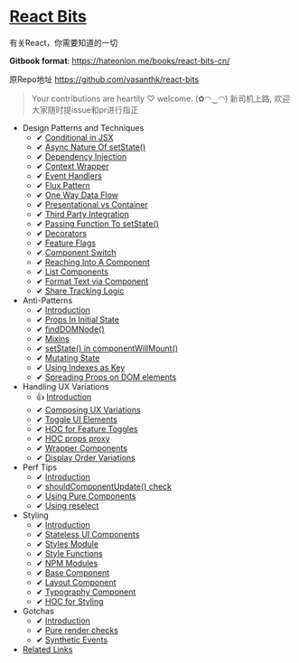 # [React Bits](https://vasanthk.gitbooks.io/react-bits)

有关React，你需要知道的一切

**Gitbook format**: https://hateonion.me/books/react-bits-cn/

原Repo地址 https://github.com/vasanthk/react-bits

> Your contributions are heartily ♡ welcome. (✿◠‿◠)
> 新司机上路, 欢迎大家随时提issue和pr进行指正

- Design Patterns and Techniques
  - ✔ ️[Conditional in JSX](./patterns/18.conditionals-in-jsx.md)
  - ✔ [Async Nature Of setState()](./patterns/19.async-nature-of-setState.md)
  - ✔ [Dependency Injection](./patterns/20.dependency-injection.md)
  - ✔ [Context Wrapper](./patterns/21.context-wrapper.md)
  - ✔ [Event Handlers](./patterns/22.event-handlers.md)
  - ✔ [Flux Pattern](./patterns/23.flux-pattern.md)
  - ✔ [One Way Data Flow](./patterns/24.one-way-data-flow.md)
  - ✔ [Presentational vs Container](./patterns/25.presentational-vs-container.md)
  - ✔ [Third Party Integration](./patterns/26.third-party-integration.md)
  - ✔ [Passing Function To setState()](./patterns/27.passing-function-to-setState.md)
  - ✔ [Decorators](./patterns/28.decorators.md)
  - ✔ [Feature Flags](./patterns/29.feature-flags-using-redux.md)
  - ✔ [Component Switch](./patterns/30.component-switch.md)
  - ✔ [Reaching Into A Component](./patterns/31.reaching-into-a-component.md)
  - ✔ [List Components](./patterns/32.list-components.md)
  - ✔ [Format Text via Component](./patterns/33.format-text-via-component.md)
  - ✔ [Share Tracking Logic](./patterns/34.share-tracking-logic.md)
- Anti-Patterns
  - ✔ [Introduction](./anti-patterns/README.md)
  - ✔ [Props In Initial State](./anti-patterns/01.props-in-initial-state.md)
  - ✔ [findDOMNode()](./anti-patterns/02.findDOMNode.md)
  - ✔ [Mixins](./anti-patterns/03.mixins.md)
  - ✔ [setState() in componentWillMount()](./anti-patterns/04.setState-in-componentWillMount.md)
  - ✔ [Mutating State](./anti-patterns/05.mutating-state.md)
  - ✔ [Using Indexes as Key](./anti-patterns/06.using-indexes-as-key.md)
  - ✔ [Spreading Props on DOM elements](./anti-patterns/07.spreading-props-dom.md)
- Handling UX Variations
  - 👍 [Introduction](./ux-variations/README.md)
  - ✔ [Composing UX Variations](./ux-variations/01.composing-variations.md)
  - ✔ [Toggle UI Elements](./ux-variations/02.toggle-ui-elements.md)
  - ✔ [HOC for Feature Toggles](./ux-variations/03.HOC-feature-toggles.md)
  - ✔ [HOC props proxy](./ux-variations/04.HOC-props-proxy.md)
  - ✔ [Wrapper Components](./ux-variations/05.wrapper-components.md)
  - ✔ [Display Order Variations](./ux-variations/06.display-order-variations.md)
- Perf Tips
  - ✔ [Introduction](./perf-tips/README.md)
  - ✔ [shouldComponentUpdate() check](./perf-tips/01.shouldComponentUpdate-check.md)
  - ✔ [Using Pure Components](./perf-tips/02.pure-component.md)
  - ✔ [Using reselect](./perf-tips/03.reselect.md)
- Styling
  - ✔ [Introduction](./styling/README.md)
  - ✔ [Stateless UI Components](./styling/01.stateless-ui-components.md)
  - ✔ [Styles Module](./styling/02.styles-module.md)
  - ✔ [Style Functions](./styling/03.style-functions.md)
  - ✔ [NPM Modules](./styling/04.using-npm-modules.md)
  - ✔ [Base Component](./styling/05.base-component.md)
  - ✔ [Layout Component](./styling/06.layout-component.md)
  - ✔ [Typography Component](./styling/07.typography-component.md)
  - ✔ [HOC for Styling](./styling/08.HOC-for-styling.md)
- Gotchas
  - ✔ [Introduction](./gotchas/README.md)
  - ✔ [Pure render checks](./gotchas/01.pure-render-checks.md)
  - ✔ [Synthetic Events](./gotchas/02.synthetic-events.md)
- [Related Links](./READINGS.md)
